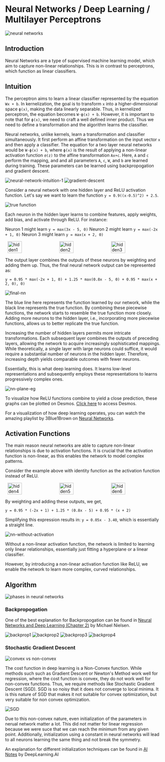 # Neural Networks / Deep Learning / Multilayer Perceptrons

<img src="../assets/img/neural networks.png" alt="neural networks">

## Introduction

Neural Networks are a type of supervised machine learning model, which aim to capture non-linear relationships. This is in contrast to perceptrons, which function as linear classifiers.

## Intuition

The perceptron aims to learn a linear classifier represented by the equation `Wx + b`. In kernelization, the goal is to transform `x` into a higher-dimensional space `ϕ(x)`, making the data linearly separable. Thus, in kernelized perceptron, the equation becomes `W⋅ϕ(x) + b`. However, it is important to note that for `ϕ(x)`, we need to craft a well defined inner product. Thus we need to define a transformation and the algorithm learns the classifier.

Neural networks, unlike kernels, learn a transformation and classifier simultaneously. It first perform an affine transformation on the input vector `x` and then apply a classifier. The equation for a two layer neural networks would be `W⋅ϕ(x) + b`, where `ϕ(x)` is the result of applying a non-linear activation function `σ(z)` to the affine transformation `Ax+c`. Here, `A` and `c` perform the mapping, and and all parameters `A`, `c`, `W`, and `b` are learned during training. These parameters can be learned using backpropogation and gradient descent.

<img src="../assets/img/neural-network-intuition-1.jpeg" alt="neural-network-intuition-1">

<img src="../assets/img/gradient-descent.gif" alt="gradient-descent">

Consider a neural network with one hidden layer and ReLU activation function. Let's say we want to learn the function `y = 0.9((x-0.5)^2) + 2.5`.

<img src="../assets/img/nn-true.png" alt="true function">

Each neuron in the hidden layer learns to combine features, apply weights, add bias, and activate through ReLU. For instance:

Neuron 1 might learn `y = max(3x - 5, 0)`
Neuron 2 might learn `y = max(-2x + 1, 0)`
Neuron 3 might learn `y = max(x + 2, 0)`

<div style="display: flex; justify-content: space-around;">
    <img src="../assets/img/hidden1.png" alt="hidden1" style="width: 30%;">
    <img src="../assets/img/hidden2.png" alt="hidden2" style="width: 30%;">
    <img src="../assets/img/hidden3.png" alt="hidden3" style="width: 30%;">
</div>

The output layer combines the outputs of these neurons by weighting and adding them up. Thus, the final neural network output can be represented as:

`y = 0.95 * max(-2x + 1, 0) + 1.25 * max(0.8x - 5, 0) + 0.95 * max(x + 2, 0), 0)`

<img src="../assets/img/final-nn.png" alt="final-nn">

The blue line here represents the function learned by our network, while the black line represents the true function. By combining these piecewise functions, the network starts to resemble the true function more closely. Adding more neurons to the hidden layer, i.e., incorporating more piecewise functions, allows us to better replicate the true function.

Increasing the number of hidden layers permits more intricate transformations. Each subsequent layer combines the outputs of preceding layers, allowing the network to acquire increasingly sophisticated mappings. While theoretically, a single layer with large neurons could suffice, it would require a substantial number of neurons in the hidden layer. Therefore, increasing depth yields comparable outcomes with fewer neurons.

Essentially, this is what deep learning does. It learns low-level representations and subsequently employs these representations to learns progressively complex ones.

<img src="../assets/img/nn-plane-eg.webp" alt="nn-plane-eg">

To visualize how ReLU functions combine to yield a close prediction, these graphs can be plotted on Desmos. <a href="https://www.desmos.com/calculator">Click here</a> to access Desmos.

For a visualization of how deep learning operates, you can watch the amazing playlist by 3Blue1Brown on <a href="https://www.youtube.com/playlist?list=PLZHQObOWTQDNU6R1_67000Dx_ZCJB-3pi">Neural Networks</a>.

## Activation Functions

The main reason neural networks are able to capture non-linear relationships is due to activation functions. It is crucial that the activation function is non-linear, as this enables the network to model complex patterns.

Consider the example above with identity function as the activation function instead of ReLU.

<div style="display: flex; justify-content: space-around;">
    <img src="../assets/img/hidden4.png" alt="hidden4" style="width: 30%;">
    <img src="../assets/img/hidden5.png" alt="hidden5" style="width: 30%;">
    <img src="../assets/img/hidden6.png" alt="hidden6" style="width: 30%;">
</div>

By weighting and adding these outputs, we get, 

`y = 0.95 * (-2x + 1) + 1.25 * (0.8x - 5) + 0.95 * (x + 2)`

Simplifying this expression results in: `y = 0.05x - 3.40`, which is essentially a straight line.

<img src="../assets/img/nn-without-activation.png" alt="nn-without-activation">

Without a non-linear activation function, the network is limited to learning only linear relationships, essentially just fitting a hyperplane or a linear classifier.

However, by introducing a non-linear activation function like ReLU, we enable the network to learn more complex, curved relationships.

## Algorithm

<img src="../assets/img/nn-algorithm.jpeg" alt="phases in neural networks">

### Backpropogation

One of the best explanation for Backpropogation can be found in <a href="http://neuralnetworksanddeeplearning.com/chap2.html">Neural Networks and Deep Learning (Chapter 2)</a>  by Michael Nielsen. 

<img src="../assets/img/backprop1.jpeg" alt="backprop1">
<img src="../assets/img/backprop2.jpeg" alt="backprop2">
<img src="../assets/img/backprop3.jpeg" alt="backprop3">
<img src="../assets/img/backprop4.jpeg" alt="backprop4">

### Stochastic Gradient Descent

<img src="../assets/img/non-convex.png" alt="convex vs non-convex">

The cost function in deep learning is a Non-Convex function. While methods such such as Gradient Descent or Newton's Method work well for regression, where the cost function is convex, they do not work well for non-convex functions. Thus, we require methods like Stochastic Gradient Descent (SGD). SGD is so noisy that it does not converge to local minima. It is this nature of SGD that makes it not suitable for convex optimization, but very suitable for non convex optimization.

<img src="../assets/img/sgd.png" alt="SGD">

Due to this non-convex nature, even initialization of the parameters in nerual network matter a lot. This did not matter for linear regression because we were suce that we can reach the minimum from any given point. Additionally, initialization using a constant in neural networks will lead to all neurons learning the same thing and not break the symmetry.

An explanation for different initialization techniques can be found in <a href="https://www.deeplearning.ai/ai-notes/initialization/index.html#:~:text=Initializing%20all%20the%20weights%20with,scheme%20will%20perform%20very%20poorly.">AI Notes</a> by DeepLearning.AI
